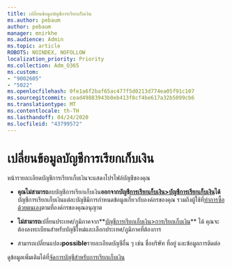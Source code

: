 ```yaml
---
title: เปลี่ยนข้อมูลบัญชีการเรียกเก็บเงิน
ms.author: pebaum
author: pebaum
manager: mnirkhe
ms.audience: Admin
ms.topic: article
ROBOTS: NOINDEX, NOFOLLOW
localization_priority: Priority
ms.collection: Adm_O365
ms.custom:
- "9002605"
- "5022"
ms.openlocfilehash: 0fe1a6f2baf65ac477f5d0213d774ea05f91c107
ms.sourcegitcommit: cead49883943b0eb413f8cf4be617a32b5099cb6
ms.translationtype: MT
ms.contentlocale: th-TH
ms.lasthandoff: 04/24/2020
ms.locfileid: "43799572"
---
```

# <a name="change-billing-account-information"></a>เปลี่ยนข้อมูลบัญชีการเรียกเก็บเงิน

หน้ารายละเอียดบัญชีการเรียกเก็บเงินจะแสดงโปรไฟล์บัญชีของคุณ

- **คุณไม่สามารถ**ลบบัญชีการเรียกเก็บเงิน**ออกจากบัญชี[การเรียกเก็บเงิน>บัญชีการเรียกเก็บเงิน](https://go.microsoft.com/fwlink/p/?linkid=2084771)ได้** บัญชีการเรียกเก็บเงินแต่ละบัญชีมีการกําหนดข้อมูลเกี่ยวกับองค์กรของคุณ รวมถึงผู้ใช้ที่[ทําการซื้อด้วยตนเอง](https://docs.microsoft.com/microsoft-365/commerce/subscriptions/manage-self-service-purchases-admins)ตามที่องค์กรของคุณอนุญาต 

- **ไม่สามารถ**เปลี่ยนประเทศ/ภูมิภาคจาก**[บัญชีการเรียกเก็บเงิน>การเรียกเก็บเงิน](https://go.microsoft.com/fwlink/p/?linkid=2084771)** ได้ คุณจะต้องลงทะเบียนสําหรับบัญชีใหม่และเลือกประเทศ/ภูมิภาคที่ต้องการ 

- สามารถเปลี่ยนแปลง**possible**รายละเอียดบัญชีอื่น ๆ เช่น ชื่อบริษัท ที่อยู่ และข้อมูลการติดต่อ 

ดูข้อมูลเพิ่มเติมได้ที่[จัดการบัญชีสําหรับการเรียกเก็บเงิน](https://docs.microsoft.com/microsoft-365/commerce/manage-billing-accounts) 
